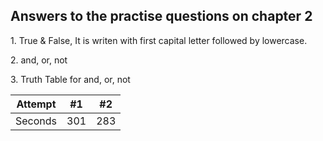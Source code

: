 <h2>Answers to the practise questions on chapter 2</h2>

<p>1. True & False, It is writen with first capital letter followed by lowercase.</p>

<p>2. and, or, not</p>

<p>3. Truth Table for and, or, not</p>

| Attempt | #1 | #2 |
| :---: | :---: | :---: |
| Seconds | 301 | 283 |

